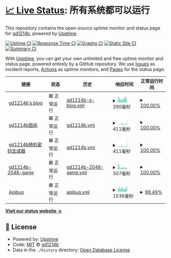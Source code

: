 # [📈 Live Status](https://status.gd1214b.tk): <!--live status--> **所有系统都可以运行**

This repository contains the open-source uptime monitor and status page for [gd1214b](https://blog.gd1214b.icu/), powered by [Upptime](https://github.com/upptime/upptime).

[![Uptime CI](https://github.com/gd1214b/gd1214b-uptime/workflows/Uptime%20CI/badge.svg)](https://github.com/gd1214b/gd1214b-uptime/actions?query=workflow%3A%22Uptime+CI%22)
[![Response Time CI](https://github.com/gd1214b/gd1214b-uptime/workflows/Response%20Time%20CI/badge.svg)](https://github.com/gd1214b/gd1214b-uptime/actions?query=workflow%3A%22Response+Time+CI%22)
[![Graphs CI](https://github.com/gd1214b/gd1214b-uptime/workflows/Graphs%20CI/badge.svg)](https://github.com/gd1214b/gd1214b-uptime/actions?query=workflow%3A%22Graphs+CI%22)
[![Static Site CI](https://github.com/gd1214b/gd1214b-uptime/workflows/Static%20Site%20CI/badge.svg)](https://github.com/gd1214b/gd1214b-uptime/actions?query=workflow%3A%22Static+Site+CI%22)
[![Summary CI](https://github.com/gd1214b/gd1214b-uptime/workflows/Summary%20CI/badge.svg)](https://github.com/gd1214b/gd1214b-uptime/actions?query=workflow%3A%22Summary+CI%22)

With [Upptime](https://upptime.js.org), you can get your own unlimited and free uptime monitor and status page, powered entirely by a GitHub repository. We use [Issues](https://github.com/gd1214b/gd1214b-uptime/issues) as incident reports, [Actions](https://github.com/gd1214b/gd1214b-uptime/actions) as uptime monitors, and [Pages](https://status.gd1214b.tk) for the status page.

<!--start: status pages-->
<!-- This summary is generated by Upptime (https://github.com/upptime/upptime) -->
<!-- Do not edit this manually, your changes will be overwritten -->
<!-- prettier-ignore -->
| 链接 | 状态 | 历史 | 响应时间 | 正常运行时间 |
| --- | ------ | ------- | ------------- | ------ |
| <img alt="" src="https://favicons.githubusercontent.com/blog.gd1214b.icu" height="13"> [gd1214b's blog](https://blog.gd1214b.icu) | 🟩 正常运行 | [gd1214b-s-blog.yml](https://github.com/gd1214b/gd1214b-uptime/commits/HEAD/history/gd1214b-s-blog.yml) | <details><summary><img alt="响应时间图像" src="./graphs/gd1214b-s-blog/response-time-week.png" height="20"> 290毫秒</summary><br><a href="https://status.gd1214b.tk/history/gd1214b-s-blog"><img alt="响应时间 287" src="https://img.shields.io/endpoint?url=https%3A%2F%2Fraw.githubusercontent.com%2Fgd1214b%2Fgd1214b-uptime%2FHEAD%2Fapi%2Fgd1214b-s-blog%2Fresponse-time.json"></a><br><a href="https://status.gd1214b.tk/history/gd1214b-s-blog"><img alt="24 小时响应时间 185" src="https://img.shields.io/endpoint?url=https%3A%2F%2Fraw.githubusercontent.com%2Fgd1214b%2Fgd1214b-uptime%2FHEAD%2Fapi%2Fgd1214b-s-blog%2Fresponse-time-day.json"></a><br><a href="https://status.gd1214b.tk/history/gd1214b-s-blog"><img alt="7 天正常运行时间 290" src="https://img.shields.io/endpoint?url=https%3A%2F%2Fraw.githubusercontent.com%2Fgd1214b%2Fgd1214b-uptime%2FHEAD%2Fapi%2Fgd1214b-s-blog%2Fresponse-time-week.json"></a><br><a href="https://status.gd1214b.tk/history/gd1214b-s-blog"><img alt="30天的正常运行时间 287" src="https://img.shields.io/endpoint?url=https%3A%2F%2Fraw.githubusercontent.com%2Fgd1214b%2Fgd1214b-uptime%2FHEAD%2Fapi%2Fgd1214b-s-blog%2Fresponse-time-month.json"></a><br><a href="https://status.gd1214b.tk/history/gd1214b-s-blog"><img alt="1年的正常运行时间 287" src="https://img.shields.io/endpoint?url=https%3A%2F%2Fraw.githubusercontent.com%2Fgd1214b%2Fgd1214b-uptime%2FHEAD%2Fapi%2Fgd1214b-s-blog%2Fresponse-time-year.json"></a></details> | <details><summary><a href="https://status.gd1214b.tk/history/gd1214b-s-blog">100.00%</a></summary><a href="https://status.gd1214b.tk/history/gd1214b-s-blog"><img alt="正常运行时间 100.00%" src="https://img.shields.io/endpoint?url=https%3A%2F%2Fraw.githubusercontent.com%2Fgd1214b%2Fgd1214b-uptime%2FHEAD%2Fapi%2Fgd1214b-s-blog%2Fuptime.json"></a><br><a href="https://status.gd1214b.tk/history/gd1214b-s-blog"><img alt="24 小时正常运行时间 100.00%" src="https://img.shields.io/endpoint?url=https%3A%2F%2Fraw.githubusercontent.com%2Fgd1214b%2Fgd1214b-uptime%2FHEAD%2Fapi%2Fgd1214b-s-blog%2Fuptime-day.json"></a><br><a href="https://status.gd1214b.tk/history/gd1214b-s-blog"><img alt="7 天正常运行时间 100.00%" src="https://img.shields.io/endpoint?url=https%3A%2F%2Fraw.githubusercontent.com%2Fgd1214b%2Fgd1214b-uptime%2FHEAD%2Fapi%2Fgd1214b-s-blog%2Fuptime-week.json"></a><br><a href="https://status.gd1214b.tk/history/gd1214b-s-blog"><img alt="30天的正常运行时间 100.00%" src="https://img.shields.io/endpoint?url=https%3A%2F%2Fraw.githubusercontent.com%2Fgd1214b%2Fgd1214b-uptime%2FHEAD%2Fapi%2Fgd1214b-s-blog%2Fuptime-month.json"></a><br><a href="https://status.gd1214b.tk/history/gd1214b-s-blog"><img alt="1年的正常运行时间 100.00%" src="https://img.shields.io/endpoint?url=https%3A%2F%2Fraw.githubusercontent.com%2Fgd1214b%2Fgd1214b-uptime%2FHEAD%2Fapi%2Fgd1214b-s-blog%2Fuptime-year.json"></a></details>
| <img alt="" src="https://favicons.githubusercontent.com/figurebed.gd1214b.tk" height="13"> [gd1214b图床](https://figurebed.gd1214b.tk) | 🟩 正常运行 | [gd1214b.yml](https://github.com/gd1214b/gd1214b-uptime/commits/HEAD/history/gd1214b.yml) | <details><summary><img alt="响应时间图像" src="./graphs/gd1214b/response-time-week.png" height="20"> 411毫秒</summary><br><a href="https://status.gd1214b.tk/history/gd1214b"><img alt="响应时间 407" src="https://img.shields.io/endpoint?url=https%3A%2F%2Fraw.githubusercontent.com%2Fgd1214b%2Fgd1214b-uptime%2FHEAD%2Fapi%2Fgd1214b%2Fresponse-time.json"></a><br><a href="https://status.gd1214b.tk/history/gd1214b"><img alt="24 小时响应时间 1431" src="https://img.shields.io/endpoint?url=https%3A%2F%2Fraw.githubusercontent.com%2Fgd1214b%2Fgd1214b-uptime%2FHEAD%2Fapi%2Fgd1214b%2Fresponse-time-day.json"></a><br><a href="https://status.gd1214b.tk/history/gd1214b"><img alt="7 天正常运行时间 411" src="https://img.shields.io/endpoint?url=https%3A%2F%2Fraw.githubusercontent.com%2Fgd1214b%2Fgd1214b-uptime%2FHEAD%2Fapi%2Fgd1214b%2Fresponse-time-week.json"></a><br><a href="https://status.gd1214b.tk/history/gd1214b"><img alt="30天的正常运行时间 407" src="https://img.shields.io/endpoint?url=https%3A%2F%2Fraw.githubusercontent.com%2Fgd1214b%2Fgd1214b-uptime%2FHEAD%2Fapi%2Fgd1214b%2Fresponse-time-month.json"></a><br><a href="https://status.gd1214b.tk/history/gd1214b"><img alt="1年的正常运行时间 407" src="https://img.shields.io/endpoint?url=https%3A%2F%2Fraw.githubusercontent.com%2Fgd1214b%2Fgd1214b-uptime%2FHEAD%2Fapi%2Fgd1214b%2Fresponse-time-year.json"></a></details> | <details><summary><a href="https://status.gd1214b.tk/history/gd1214b">100.00%</a></summary><a href="https://status.gd1214b.tk/history/gd1214b"><img alt="正常运行时间 99.87%" src="https://img.shields.io/endpoint?url=https%3A%2F%2Fraw.githubusercontent.com%2Fgd1214b%2Fgd1214b-uptime%2FHEAD%2Fapi%2Fgd1214b%2Fuptime.json"></a><br><a href="https://status.gd1214b.tk/history/gd1214b"><img alt="24 小时正常运行时间 100.00%" src="https://img.shields.io/endpoint?url=https%3A%2F%2Fraw.githubusercontent.com%2Fgd1214b%2Fgd1214b-uptime%2FHEAD%2Fapi%2Fgd1214b%2Fuptime-day.json"></a><br><a href="https://status.gd1214b.tk/history/gd1214b"><img alt="7 天正常运行时间 100.00%" src="https://img.shields.io/endpoint?url=https%3A%2F%2Fraw.githubusercontent.com%2Fgd1214b%2Fgd1214b-uptime%2FHEAD%2Fapi%2Fgd1214b%2Fuptime-week.json"></a><br><a href="https://status.gd1214b.tk/history/gd1214b"><img alt="30天的正常运行时间 99.87%" src="https://img.shields.io/endpoint?url=https%3A%2F%2Fraw.githubusercontent.com%2Fgd1214b%2Fgd1214b-uptime%2FHEAD%2Fapi%2Fgd1214b%2Fuptime-month.json"></a><br><a href="https://status.gd1214b.tk/history/gd1214b"><img alt="1年的正常运行时间 99.87%" src="https://img.shields.io/endpoint?url=https%3A%2F%2Fraw.githubusercontent.com%2Fgd1214b%2Fgd1214b-uptime%2FHEAD%2Fapi%2Fgd1214b%2Fuptime-year.json"></a></details>
| <img alt="" src="https://favicons.githubusercontent.com/password.gd1214b.tk" height="13"> [gd1214b随机密码生成器](https://password.gd1214b.tk) | 🟩 正常运行 | [gd1214b.yml](https://github.com/gd1214b/gd1214b-uptime/commits/HEAD/history/gd1214b.yml) | <details><summary><img alt="响应时间图像" src="./graphs/gd1214b/response-time-week.png" height="20"> 411毫秒</summary><br><a href="https://status.gd1214b.tk/history/gd1214b"><img alt="响应时间 407" src="https://img.shields.io/endpoint?url=https%3A%2F%2Fraw.githubusercontent.com%2Fgd1214b%2Fgd1214b-uptime%2FHEAD%2Fapi%2Fgd1214b%2Fresponse-time.json"></a><br><a href="https://status.gd1214b.tk/history/gd1214b"><img alt="24 小时响应时间 1431" src="https://img.shields.io/endpoint?url=https%3A%2F%2Fraw.githubusercontent.com%2Fgd1214b%2Fgd1214b-uptime%2FHEAD%2Fapi%2Fgd1214b%2Fresponse-time-day.json"></a><br><a href="https://status.gd1214b.tk/history/gd1214b"><img alt="7 天正常运行时间 411" src="https://img.shields.io/endpoint?url=https%3A%2F%2Fraw.githubusercontent.com%2Fgd1214b%2Fgd1214b-uptime%2FHEAD%2Fapi%2Fgd1214b%2Fresponse-time-week.json"></a><br><a href="https://status.gd1214b.tk/history/gd1214b"><img alt="30天的正常运行时间 407" src="https://img.shields.io/endpoint?url=https%3A%2F%2Fraw.githubusercontent.com%2Fgd1214b%2Fgd1214b-uptime%2FHEAD%2Fapi%2Fgd1214b%2Fresponse-time-month.json"></a><br><a href="https://status.gd1214b.tk/history/gd1214b"><img alt="1年的正常运行时间 407" src="https://img.shields.io/endpoint?url=https%3A%2F%2Fraw.githubusercontent.com%2Fgd1214b%2Fgd1214b-uptime%2FHEAD%2Fapi%2Fgd1214b%2Fresponse-time-year.json"></a></details> | <details><summary><a href="https://status.gd1214b.tk/history/gd1214b">100.00%</a></summary><a href="https://status.gd1214b.tk/history/gd1214b"><img alt="正常运行时间 99.87%" src="https://img.shields.io/endpoint?url=https%3A%2F%2Fraw.githubusercontent.com%2Fgd1214b%2Fgd1214b-uptime%2FHEAD%2Fapi%2Fgd1214b%2Fuptime.json"></a><br><a href="https://status.gd1214b.tk/history/gd1214b"><img alt="24 小时正常运行时间 100.00%" src="https://img.shields.io/endpoint?url=https%3A%2F%2Fraw.githubusercontent.com%2Fgd1214b%2Fgd1214b-uptime%2FHEAD%2Fapi%2Fgd1214b%2Fuptime-day.json"></a><br><a href="https://status.gd1214b.tk/history/gd1214b"><img alt="7 天正常运行时间 100.00%" src="https://img.shields.io/endpoint?url=https%3A%2F%2Fraw.githubusercontent.com%2Fgd1214b%2Fgd1214b-uptime%2FHEAD%2Fapi%2Fgd1214b%2Fuptime-week.json"></a><br><a href="https://status.gd1214b.tk/history/gd1214b"><img alt="30天的正常运行时间 99.87%" src="https://img.shields.io/endpoint?url=https%3A%2F%2Fraw.githubusercontent.com%2Fgd1214b%2Fgd1214b-uptime%2FHEAD%2Fapi%2Fgd1214b%2Fuptime-month.json"></a><br><a href="https://status.gd1214b.tk/history/gd1214b"><img alt="1年的正常运行时间 99.87%" src="https://img.shields.io/endpoint?url=https%3A%2F%2Fraw.githubusercontent.com%2Fgd1214b%2Fgd1214b-uptime%2FHEAD%2Fapi%2Fgd1214b%2Fuptime-year.json"></a></details>
| <img alt="" src="https://favicons.githubusercontent.com/2048.gd1214b.tk" height="13"> [gd1214b-2048-game](http://2048.gd1214b.tk) | 🟩 正常运行 | [gd1214b-2048-game.yml](https://github.com/gd1214b/gd1214b-uptime/commits/HEAD/history/gd1214b-2048-game.yml) | <details><summary><img alt="响应时间图像" src="./graphs/gd1214b-2048-game/response-time-week.png" height="20"> 307毫秒</summary><br><a href="https://status.gd1214b.tk/history/gd1214b-2048-game"><img alt="响应时间 494" src="https://img.shields.io/endpoint?url=https%3A%2F%2Fraw.githubusercontent.com%2Fgd1214b%2Fgd1214b-uptime%2FHEAD%2Fapi%2Fgd1214b-2048-game%2Fresponse-time.json"></a><br><a href="https://status.gd1214b.tk/history/gd1214b-2048-game"><img alt="24 小时响应时间 170" src="https://img.shields.io/endpoint?url=https%3A%2F%2Fraw.githubusercontent.com%2Fgd1214b%2Fgd1214b-uptime%2FHEAD%2Fapi%2Fgd1214b-2048-game%2Fresponse-time-day.json"></a><br><a href="https://status.gd1214b.tk/history/gd1214b-2048-game"><img alt="7 天正常运行时间 307" src="https://img.shields.io/endpoint?url=https%3A%2F%2Fraw.githubusercontent.com%2Fgd1214b%2Fgd1214b-uptime%2FHEAD%2Fapi%2Fgd1214b-2048-game%2Fresponse-time-week.json"></a><br><a href="https://status.gd1214b.tk/history/gd1214b-2048-game"><img alt="30天的正常运行时间 494" src="https://img.shields.io/endpoint?url=https%3A%2F%2Fraw.githubusercontent.com%2Fgd1214b%2Fgd1214b-uptime%2FHEAD%2Fapi%2Fgd1214b-2048-game%2Fresponse-time-month.json"></a><br><a href="https://status.gd1214b.tk/history/gd1214b-2048-game"><img alt="1年的正常运行时间 494" src="https://img.shields.io/endpoint?url=https%3A%2F%2Fraw.githubusercontent.com%2Fgd1214b%2Fgd1214b-uptime%2FHEAD%2Fapi%2Fgd1214b-2048-game%2Fresponse-time-year.json"></a></details> | <details><summary><a href="https://status.gd1214b.tk/history/gd1214b-2048-game">100.00%</a></summary><a href="https://status.gd1214b.tk/history/gd1214b-2048-game"><img alt="正常运行时间 100.00%" src="https://img.shields.io/endpoint?url=https%3A%2F%2Fraw.githubusercontent.com%2Fgd1214b%2Fgd1214b-uptime%2FHEAD%2Fapi%2Fgd1214b-2048-game%2Fuptime.json"></a><br><a href="https://status.gd1214b.tk/history/gd1214b-2048-game"><img alt="24 小时正常运行时间 100.00%" src="https://img.shields.io/endpoint?url=https%3A%2F%2Fraw.githubusercontent.com%2Fgd1214b%2Fgd1214b-uptime%2FHEAD%2Fapi%2Fgd1214b-2048-game%2Fuptime-day.json"></a><br><a href="https://status.gd1214b.tk/history/gd1214b-2048-game"><img alt="7 天正常运行时间 100.00%" src="https://img.shields.io/endpoint?url=https%3A%2F%2Fraw.githubusercontent.com%2Fgd1214b%2Fgd1214b-uptime%2FHEAD%2Fapi%2Fgd1214b-2048-game%2Fuptime-week.json"></a><br><a href="https://status.gd1214b.tk/history/gd1214b-2048-game"><img alt="30天的正常运行时间 100.00%" src="https://img.shields.io/endpoint?url=https%3A%2F%2Fraw.githubusercontent.com%2Fgd1214b%2Fgd1214b-uptime%2FHEAD%2Fapi%2Fgd1214b-2048-game%2Fuptime-month.json"></a><br><a href="https://status.gd1214b.tk/history/gd1214b-2048-game"><img alt="1年的正常运行时间 100.00%" src="https://img.shields.io/endpoint?url=https%3A%2F%2Fraw.githubusercontent.com%2Fgd1214b%2Fgd1214b-uptime%2FHEAD%2Fapi%2Fgd1214b-2048-game%2Fuptime-year.json"></a></details>
| <img alt="" src="https://favicons.githubusercontent.com/apibug.cn" height="13"> [Apibug](https://apibug.cn) | 🟩 正常运行 | [apibug.yml](https://github.com/gd1214b/gd1214b-uptime/commits/HEAD/history/apibug.yml) | <details><summary><img alt="响应时间图像" src="./graphs/apibug/response-time-week.png" height="20"> 1536毫秒</summary><br><a href="https://status.gd1214b.tk/history/apibug"><img alt="响应时间 1566" src="https://img.shields.io/endpoint?url=https%3A%2F%2Fraw.githubusercontent.com%2Fgd1214b%2Fgd1214b-uptime%2FHEAD%2Fapi%2Fapibug%2Fresponse-time.json"></a><br><a href="https://status.gd1214b.tk/history/apibug"><img alt="24 小时响应时间 1935" src="https://img.shields.io/endpoint?url=https%3A%2F%2Fraw.githubusercontent.com%2Fgd1214b%2Fgd1214b-uptime%2FHEAD%2Fapi%2Fapibug%2Fresponse-time-day.json"></a><br><a href="https://status.gd1214b.tk/history/apibug"><img alt="7 天正常运行时间 1536" src="https://img.shields.io/endpoint?url=https%3A%2F%2Fraw.githubusercontent.com%2Fgd1214b%2Fgd1214b-uptime%2FHEAD%2Fapi%2Fapibug%2Fresponse-time-week.json"></a><br><a href="https://status.gd1214b.tk/history/apibug"><img alt="30天的正常运行时间 1566" src="https://img.shields.io/endpoint?url=https%3A%2F%2Fraw.githubusercontent.com%2Fgd1214b%2Fgd1214b-uptime%2FHEAD%2Fapi%2Fapibug%2Fresponse-time-month.json"></a><br><a href="https://status.gd1214b.tk/history/apibug"><img alt="1年的正常运行时间 1566" src="https://img.shields.io/endpoint?url=https%3A%2F%2Fraw.githubusercontent.com%2Fgd1214b%2Fgd1214b-uptime%2FHEAD%2Fapi%2Fapibug%2Fresponse-time-year.json"></a></details> | <details><summary><a href="https://status.gd1214b.tk/history/apibug">98.49%</a></summary><a href="https://status.gd1214b.tk/history/apibug"><img alt="正常运行时间 98.70%" src="https://img.shields.io/endpoint?url=https%3A%2F%2Fraw.githubusercontent.com%2Fgd1214b%2Fgd1214b-uptime%2FHEAD%2Fapi%2Fapibug%2Fuptime.json"></a><br><a href="https://status.gd1214b.tk/history/apibug"><img alt="24 小时正常运行时间 98.94%" src="https://img.shields.io/endpoint?url=https%3A%2F%2Fraw.githubusercontent.com%2Fgd1214b%2Fgd1214b-uptime%2FHEAD%2Fapi%2Fapibug%2Fuptime-day.json"></a><br><a href="https://status.gd1214b.tk/history/apibug"><img alt="7 天正常运行时间 98.49%" src="https://img.shields.io/endpoint?url=https%3A%2F%2Fraw.githubusercontent.com%2Fgd1214b%2Fgd1214b-uptime%2FHEAD%2Fapi%2Fapibug%2Fuptime-week.json"></a><br><a href="https://status.gd1214b.tk/history/apibug"><img alt="30天的正常运行时间 98.70%" src="https://img.shields.io/endpoint?url=https%3A%2F%2Fraw.githubusercontent.com%2Fgd1214b%2Fgd1214b-uptime%2FHEAD%2Fapi%2Fapibug%2Fuptime-month.json"></a><br><a href="https://status.gd1214b.tk/history/apibug"><img alt="1年的正常运行时间 98.70%" src="https://img.shields.io/endpoint?url=https%3A%2F%2Fraw.githubusercontent.com%2Fgd1214b%2Fgd1214b-uptime%2FHEAD%2Fapi%2Fapibug%2Fuptime-year.json"></a></details>

<!--end: status pages-->

[**Visit our status website →**](https://status.gd1214b.tk)

## 📄 License

- Powered by: [Upptime](https://github.com/upptime/upptime)
- Code: [MIT](./LICENSE) © [gd1214b](https://blog.gd1214b.icu/)
- Data in the `./history` directory: [Open Database License](https://opendatacommons.org/licenses/odbl/1-0/)
